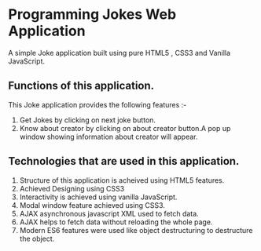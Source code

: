 # Programming Jokes Web Application

A simple Joke application built using pure HTML5 , CSS3 and Vanilla JavaScript.

## Functions of this application.

This Joke application provides the following features :-

1. Get Jokes by clicking on next joke button.
2. Know about creator by clicking on about creator button.A pop up window showing information about
   creator will appear.

## Technologies that are used in this application.

1. Structure of this application is acheived using HTML5 features.
2. Achieved Designing using CSS3
3. Interactivity is achieved using vanilla JavaScript.
4. Modal window feature achieved using CSS3. 
5. AJAX asynchronous javascript XML used to fetch data.
6. AJAX helps to fetch data without reloading the whole page. 
7. Modern ES6 features were used like object destructuring to destructure the object.